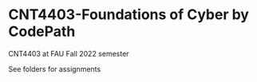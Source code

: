 # CNT4403-Foundations of Cyber by CodePath
CNT4403 at FAU Fall 2022 semester 

See folders for assignments
